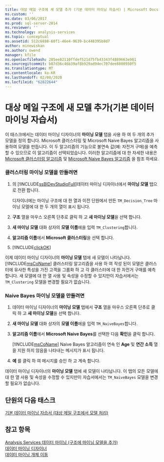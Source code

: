 ```yaml
---
title: 대상 메일 구조에 새 모델 추가 (기본 데이터 마이닝 자습서) | Microsoft Docs
ms.custom: ''
ms.date: 03/06/2017
ms.prod: sql-server-2014
ms.reviewer: ''
ms.technology: analysis-services
ms.topic: conceptual
ms.assetid: 512c6888-60f1-46e4-9639-bc448395b8d7
author: minewiskan
ms.author: owend
manager: kfile
ms.openlocfilehash: 285ee82110ffdef521d75fb43343f4889663e981
ms.sourcegitcommit: b87d36c46b39af8b929ad94ec707dee8800950f5
ms.translationtype: MT
ms.contentlocale: ko-KR
ms.lasthandoff: 02/08/2020
ms.locfileid: "62822644"
---
```

# <a name="adding-new-models-to-the-targeted-mailing-structure-basic-data-mining-tutorial"></a>대상 메일 구조에 새 모델 추가(기본 데이터 마이닝 자습서)
  이 태스크에서는 데이터 마이닝 디자이너의 **마이닝 모델** 탭을 사용 하 여 두 개의 추가 모델을 정의 합니다. Microsoft 클러스터링 및 Microsoft Naive Bayes 알고리즘을 사용하여 모델을 만듭니다. 이 두 알고리즘의 기능으로 불연속 값(예: 자전거 구매)을 예측할 수 있으므로 이 알고리즘이 선택되었습니다. 이러한 알고리즘에 대 한 자세한 내용은 [Microsoft 클러스터링 알고리즘](../../2014/analysis-services/data-mining/microsoft-clustering-algorithm.md) 및 [Microsoft Naive Bayes 알고리즘](../../2014/analysis-services/data-mining/microsoft-naive-bayes-algorithm.md) 을 참조 하세요.  
  
### <a name="to-create-a-clustering-mining-model"></a>클러스터링 마이닝 모델을 만들려면  
  
1.  의 [!INCLUDE[ssBIDevStudioFull](../includes/ssbidevstudiofull-md.md)]데이터 마이닝 디자이너에서 **마이닝 모델** 탭으로 전환 합니다.  
  
     디자이너에는 마이닝 구조에 대 한 열과 이전 단원에서 만든 `TM_Decision_Tree` 마이닝 모델에 대 한 두 개의 열이 표시 됩니다.  
  
2.  **구조** 열을 마우스 오른쪽 단추로 클릭 하 고 **새 마이닝 모델**을 선택 합니다.  
  
3.  **새 마이닝 모델** 대화 상자의 **모델 이름**에을 입력 `TM_Clustering`합니다.  
  
4.  **알고리즘 이름**에서 **Microsoft 클러스터링**을 선택 합니다.  
  
5.  [!INCLUDE[clickOK](../includes/clickok-md.md)]  
  
 이제 데이터 마이닝 디자이너의 **마이닝 모델** 탭에 새 모델이 나타납니다. [!INCLUDE[msCoName](../includes/msconame-md.md)] 클러스터링 알고리즘을 사용 하 여 작성 된이 모델은 클러스터에 유사한 특성을 가진 고객을 그룹화 하 고 각 클러스터에 대 한 자전거 구매를 예측 합니다. 새 모델에 대 한 열 사용 및 속성을 수정할 수 있지만이 자습서에서는 `TM_Clustering` 모델을 변경할 필요가 없습니다.  
  
### <a name="to-create-a-naive-bayes-mining-model"></a>Naive Bayes 마이닝 모델을 만들려면  
  
1.  데이터 마이닝 디자이너의 **마이닝 모델** 탭에서 **구조** 열을 마우스 오른쪽 단추로 클릭 하 고 **새 마이닝 모델**을 선택 합니다.  
  
2.  **새 마이닝 모델** 대화 상자의 **모델 이름**에을 입력 `TM_NaiveBayes`합니다.  
  
3.  **알고리즘 이름**에서 **Microsoft Naive Bayes**를 선택한 다음 **확인**을 클릭 합니다.  
  
     [!INCLUDE[msCoName](../includes/msconame-md.md)] Naive Bayes 알고리즘이 연속 인 **Age** 및 **연간 소득** 열을 지원 하지 않음을 나타내는 메시지가 표시 됩니다.  
  
4.  **예** 를 클릭 하 여 메시지를 승인 하 고 계속 합니다.  
  
 데이터 마이닝 디자이너의 **마이닝 모델** 탭에 새 모델이 나타납니다. 이 탭의 모든 모델에 대 한 열 사용 및 속성을 수정할 수 있지만이 자습서에서는 `TM_NaiveBayes` 모델을 변경할 필요가 없습니다.  
  
## <a name="next-task-in-lesson"></a>단원의 다음 태스크  
 [기본 데이터 마이닝 자습서 &#40;대상 메일 구조에서 모델 처리&#41;](../../2014/tutorials/processing-models-in-the-targeted-mailing-structure-basic-data-mining-tutorial.md)  
  
## <a name="see-also"></a>참고 항목  
 [Analysis Services 데이터 마이닝 &#40;구조에 마이닝 모델을 추가&#41;](../../2014/analysis-services/data-mining/add-mining-models-to-a-structure-analysis-services-data-mining.md)   
 [데이터 마이닝 디자이너](../../2014/analysis-services/data-mining/data-mining-designer.md)   
 [데이터 마이닝 개체 이동](../../2014/analysis-services/data-mining/moving-data-mining-objects.md)  
  
  
